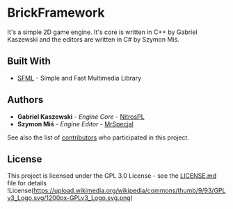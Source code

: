 # BrickFramework

It's a simple 2D game engine. It's core is written in C++ by Gabriel Kaszewski and the editors are written in C# by Szymon Miś.

## Built With

* [SFML](https://www.sfml-dev.org/) - Simple and Fast Multimedia Library

## Authors

* **Gabriel Kaszewski** - *Engine Core* - [NitrosPL](https://github.com/NitrosPL)
* **Szymon Miś** - *Engine Editor* - [MrSpecjal](https://github.com/MrSpecjal)

See also the list of [contributors](https://github.com/your/project/contributors) who participated in this project.

## License

This project is licensed under the GPL 3.0 License - see the [LICENSE.md](LICENSE.md) file for details
!License(https://upload.wikimedia.org/wikipedia/commons/thumb/9/93/GPLv3_Logo.svg/1200px-GPLv3_Logo.svg.png)